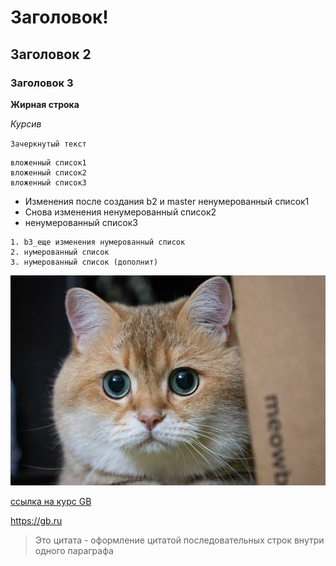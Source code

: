 # Заголовок!
## Заголовок 2
### Заголовок 3
**Жирная строка**

*Курсив*

`Зачеркнутый текст`

    вложенный список1
    вложенный список2
    вложенный список3

   * Изменения после создания b2 и master ненумерованный список1
   * Снова изменения ненумерованный список2
   * ненумерованный список3

    1. b3_еще изменения нумерованный список
    2. нумерованный список
    3. нумерованный список (дополнит)

![Это картинка кота](cat1.jpg)

[ссылка на курс GB](https://gb.ru)

<https://gb.ru>


> Это цитата - оформление 
цитатой последовательных 
строк внутри 
одного параграфа





